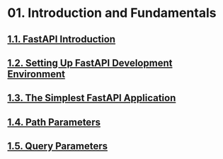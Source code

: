 # 01. Introduction and Fundamentals

## [1.1. FastAPI Introduction](./1.1__FastAPI-Introduction/ReadMe.md)

## [1.2. Setting Up FastAPI Development Environment](./1.2__Setting-Up-FastAPI-Development-Environment/ReadMe.md)

## [1.3. The Simplest FastAPI Application](./1.3__The-Simplest-FastAPI-Application/ReadMe.md)

## [1.4. Path Parameters](./1.4__Path-Parameters/ReadMe.md)

## [1.5. Query Parameters](./1.5__Query-Parameters/ReadMe.md)